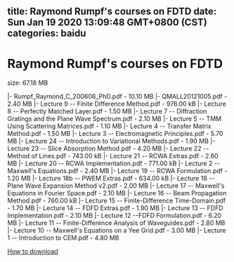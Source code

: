 
title: Raymond Rumpf's courses on FDTD
date: Sun Jan 19 2020 13:09:48 GMT+0800 (CST)    
categories: baidu
---

# Raymond Rumpf's courses on FDTD
size: 67.18 MB
 
 
|- Rumpf_Raymond_C_200608_PhD.pdf - 10.10 MB
|- QMALL20121005.pdf - 2.40 MB
|- Lecture 9 -- Finite Difference Method.pdf - 976.00 kB
|- Lecture 8 -- Perfectly Matched Layer.pdf - 1.50 MB
|- Lecture 7 -- Diffraction Gratings and the Plane Wave Spectrum.pdf - 2.10 MB
|- Lecture 5 -- TMM Using Scattering Matrices.pdf - 1.10 MB
|- Lecture 4 -- Transfer Matrix Method.pdf - 1.50 MB
|- Lecture 3 -- Electromagnetic Principles.pdf - 5.70 MB
|- Lecture 24 -- Introduction to Variational Methods.pdf - 1.90 MB
|- Lecture 23 -- Slice Absorption Method.pdf - 4.20 MB
|- Lecture 22 -- Method of Lines.pdf - 743.00 kB
|- Lecture 21 -- RCWA Extras.pdf - 2.60 MB
|- Lecture 20 -- RCWA Implementation.pdf - 771.00 kB
|- Lecture 2 -- Maxwell's Equations.pdf - 2.40 MB
|- Lecture 19 -- RCWA Formulation.pdf - 1.20 MB
|- Lecture 18b -- PWEM Extras.pdf - 634.00 kB
|- Lecture 18 -- Plane Wave Expansion Method v2.pdf - 2.00 MB
|- Lecture 17 -- Maxwell's Equations in Fourier Space.pdf - 2.10 MB
|- Lecture 16 -- Beam Propagation Method.pdf - 760.00 kB
|- Lecture 15 -- Finite-Difference Time-Domain.pdf - 1.70 MB
|- Lecture 14 -- FDFD Extras.pdf - 1.90 MB
|- Lecture 13 -- FDFD Implementation.pdf - 2.10 MB
|- Lecture 12 --FDFD Formulation.pdf - 6.20 MB
|- Lecture 11 -- Finite-Difference Analysis of Waveguides.pdf - 2.80 MB
|- Lecture 10 -- Maxwell's Equations on a Yee Grid.pdf - 3.00 MB
|- Lecture 1 -- Introduction to CEM.pdf - 4.80 MB

[How to download](https://bpcam.bemobtrk.com/go/2ceec3aa-1ca2-46d6-b9ff-aaa5c184517c?jno=153)